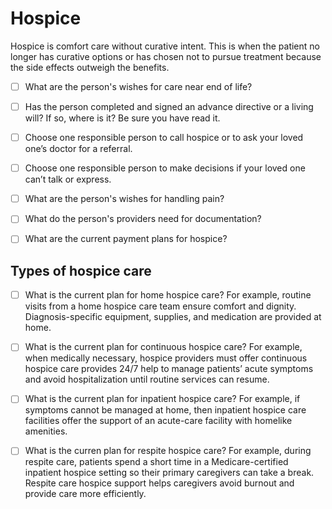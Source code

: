 # Hospice

Hospice is comfort care without curative intent. This is when the patient no longer has curative options or has chosen not to pursue treatment because the side effects outweigh the benefits. 

- [ ] What are the person's wishes for care near end of life?

- [ ] Has the person completed and signed an advance directive or a living will? If so, where is it? Be sure you have read it.

- [ ] Choose one responsible person to call hospice or to ask your loved one’s doctor for a referral.

- [ ] Choose one responsible person to make decisions if your loved one can’t talk or express.

- [ ] What are the person's wishes for handling pain?
  
- [ ] What do the person's providers need for documentation?
  
- [ ] What are the current payment plans for hospice?


## Types of hospice care

- [ ] What is the current plan for home hospice care? For example, routine visits from a home hospice care team ensure comfort and dignity. Diagnosis-specific equipment, supplies, and medication are provided at home. 

- [ ] What is the current plan for continuous hospice care? For example, when medically necessary, hospice providers must offer continuous hospice care provides 24/7 help to manage patients’ acute symptoms and avoid hospitalization until routine services can resume.

- [ ] What is the current plan for inpatient hospice care? For example, if symptoms cannot be managed at home, then inpatient hospice care facilities offer the support of an acute-care facility with homelike amenities.

- [ ] What is the curren plan for respite hospice care? For example, during respite care, patients spend a short time in a Medicare-certified inpatient hospice setting so their primary caregivers can take a break. Respite care hospice support helps caregivers avoid burnout and provide care more efficiently.




